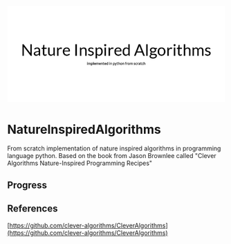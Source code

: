 <h1 align="center">
  <picture>
    <source media="(prefers-color-scheme: dark)" srcset="https://github.com/UPocek/NatureInspiredAlgorithms/blob/main/documentation/NIA.png">
    <img alt="Flutter" src="https://github.com/UPocek/NatureInspiredAlgorithms/blob/main/documentation/NIA.png">
  </picture>
</h1>

# NatureInspiredAlgorithms

  From scratch implementation of nature inspired algorithms in programming language python. Based on the book from Jason Brownlee called "Clever Algorithms
Nature-Inspired Programming Recipes"
  
## Progress

## References

[https://github.com/clever-algorithms/CleverAlgorithms](https://github.com/clever-algorithms/CleverAlgorithms)
